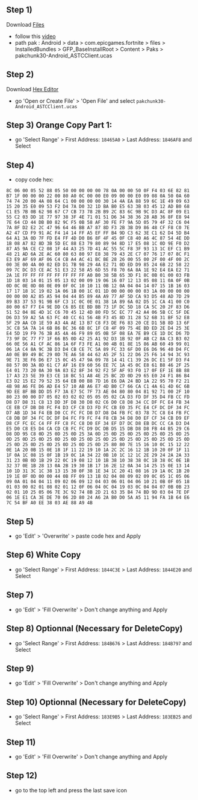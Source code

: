 ## Step 1)
Download [Files](https://play.google.com/store/apps/details?id=com.marc.files) 
- follow this [video](https://youtu.be/8N6MFhZ8XlY?si=ULY7uNq79dFiOSix)
- path pak : Android > data > com.epicgames.fortnite > files > InstalledBundles > GFP_BaseInstallRoot > Content > Paks > pakchunk30-Android_ASTCClient.ucas

## Step 2)
Download [Hex Editor](https://play.google.com/store/apps/details?id=tk.yunus.hexeditor&pcampaignid=web_share)
- go 'Open or Create File' > 'Open File' and select ```pakchunk30-Android_ASTCClient.ucas```

## Step 3) Orange Copy Part 1:
- go 'Select Range' > First Address: ```18465A0``` > Last Address: ```1846AF8``` and Select

## Step 4)
- copy code hex: 

```
8C 06 00 05 52 88 05 50 00 00 00 00 78 0A 00 00 50 0F F4 03 6E 82 81 B7 1F 00 00 00 22 00 80 A0 0C 00 00 E0 09 00 00 E0 09 08 0A 50 0A 60 74 74 20 00 4A 08 64 C1 00 00 00 00 30 14 4A EA 88 59 6C 1E 49 09 63 15 20 35 E0 09 53 F2 D4 7A D0 32 1D BA B0 E5 63 3B 03 45 12 AD B0 68 C1 E5 7B 0B 62 98 67 C7 CB 73 78 2B B9 2C 83 6C 9B 9C D3 AC 8F 09 E1 55 C2 03 DD 1E 77 97 38 3F 4E 71 01 51 D6 34 38 36 28 AB 36 8F E8 94 7E 64 CD 44 DB B0 82 9C F5 0B 58 AF 30 FE F7 9A 5D 05 79 4F 32 C6 04 7A 8F D2 E2 2C 47 96 64 46 BB A7 87 8D F3 2B 3B D9 86 48 CF F8 C0 7E A2 47 CD F9 91 AC F4 14 14 FF A5 EF FF B4 9D C3 62 3E C1 62 D4 5D B4 64 A1 3A 0D 7F FD E4 FF 4D D0 B6 8F 4F 45 0F C8 40 A6 4C 87 54 4E DD 1B 08 A7 82 8D 3B 5D EC 88 E3 79 80 89 94 8D 17 E5 08 1C 0D 9E F0 D2 87 A5 9A CE C2 08 1F 44 A3 25 7D 41 AC 55 5C F8 3F 93 13 1C EF C1 B9 48 21 AD 6A 2E AC 60 80 63 80 97 E8 38 79 43 2E C7 07 76 17 07 8C F1 E3 E9 AF 69 AF 06 C4 CB A4 AC 41 BC BE 28 26 00 55 00 2F 00 4F 00 2C 00 3E 00 4A 00 02 ED D1 7B 98 29 4A E2 71 0D ED D9 85 24 6B 22 58 22 09 7C DC D3 CE AC 51 E3 22 58 A5 6D 55 F8 70 6A 8A 1E 92 E4 EA E2 71 2A 1E FF FF FF FF FF FF FF FF A0 B0 38 5B 65 3D F1 8C 0B 01 00 03 FB 1D 18 03 14 01 15 05 13 02 00 09 19 06 16 07 12 13 05 08 11 0A 0F 0B 0D 0C 0E 0D 08 0E 09 0F 0C 10 10 11 0B 12 0A 04 04 14 07 15 1B 16 03 17 17 18 1C 19 02 1A 06 1B 00 1C 01 1D 00 00 00 00 03 1A 00 00 00 00 00 00 00 A2 85 A5 94 04 44 B5 89 4A A9 77 AF 5D CA 93 D5 48 AD 7D 29 89 B3 37 53 91 9B 6F C3 1C 0C 0E 01 38 1A 89 6A 02 D5 1C CA 41 00 C0 80 00 67 F7 E4 9E DD C6 B5 EE BD BB 73 1F DC 5D 18 CA 5C 20 2F 83 D6 51 52 04 8E 4D 1C C6 70 45 12 4D 80 FD 5C EC 77 42 A4 06 5B CC 5F DE D6 D3 59 A2 5A 63 FC 40 CC 61 56 4B F3 45 8D 31 28 52 6B 31 BF 52 E8 5F 29 AA C0 1E 59 A3 4A AE 13 B7 C8 F3 DE F6 83 20 CE D1 5B 8D 13 6F 3C C8 5A 7A 14 6B 86 BC 36 6B 8C 1F C8 4F 09 75 4E BD ED 2E D4 25 3E E4 5D 19 F9 76 3B A5 4A 46 F9 89 05 0B 5F 08 EA 7E B9 CE 1D DC D6 7D 73 9F DC 77 F7 1F 66 B5 0D 42 25 A1 92 D3 1B 92 0F AB C2 8A C3 B3 02 66 0E 56 A1 CF AC 86 1A 6F F3 FE A1 00 4B 01 8E 15 86 AB 60 49 99 01 06 1A C4 8A 9C 3B D3 D4 CB CE 7C 5A 89 FC 33 6F D0 E6 D6 96 40 D4 FC A0 0E B9 49 BC 29 0D 7E A6 58 44 62 A5 2F 51 22 D6 25 F6 14 94 3C 93 9E 71 3E F6 D6 E7 15 0C 45 47 9A 09 78 14 41 C1 39 26 DC E1 5F D3 F4 88 57 00 3A 8D 61 C7 AF 16 E9 60 56 EE 7C 1A 45 0C E8 61 B8 46 2F 25 E4 01 73 20 0A 30 9A 83 E2 8F 34 92 F2 5F AF 93 F0 17 0F EF 1E 8B 88 17 A3 23 5E 39 E3 CE 18 BC 51 A8 4E 25 BC 2D 0D 29 65 E0 24 F1 86 B4 E3 D2 15 E2 79 52 35 64 EB 00 B8 7D 16 E6 DA 24 BD 1A 22 95 70 F2 21 4B 98 A6 FE D6 AD E4 57 10 AB A6 E7 4D B0 C7 66 CA C1 4A 61 4D 6C 6B 9D EE 8F BB DD D5 F7 3A E7 5C 7F 73 AE 04 80 80 04 81 92 71 00 2F 10 80 23 00 00 D7 05 02 03 02 02 05 05 05 02 CA D3 FD DF 35 D4 FB CC FD D8 D7 D8 31 C8 13 DD 3F D8 30 D8 02 C6 D0 C8 D8 34 CC DF FC E4 FB 34 CE EB CF DB D8 FC F4 D3 CF C8 D3 FD FC CB E0 35 FC E4 CF DC DF 34 FC D7 AB 1D 34 F4 EB D0 CC FC FC D8 D7 D8 D4 FB FC 03 78 7C C8 E4 FB FC C8 DB DF 34 FC DC DF D4 FC F9 FC F4 F8 CB 34 D8 D0 EF CF 34 CB D9 EF D8 CF FC EC C4 FF FF C8 FC C8 D0 EF 34 EF D7 DC D8 EB DC CC CA D3 D4 E5 D0 C8 E5 D4 CA CD CB FC FC D9 DC DB D5 15 DB D8 D8 FB 44 B5 29 C6 D8 DD 95 C8 0D 25 0D 25 0D 25 3A 0D 25 0D 25 0D 25 0D 25 0D 25 0D 25 0D 25 0D 25 0D 25 0D 25 0D 25 0D 25 0D 25 0D 25 0D 25 0D 25 0D 25 0D 25 0D 25 0D 25 0D 25 0D 25 0D 25 0D 25 80 80 7E 15 16 10 0C 15 12 22 0E 1A 20 0B 15 0E 18 1F 11 22 19 10 1A 2C 2C 16 12 1B 10 20 0F 1F 11 1F 0A 1C 08 15 0F 1B 19 0C 1A 34 22 0B 10 1C 12 1C 2E 29 24 2A 2A 33 31 23 0B 0D 1B 29 22 0C 19 08 12 10 1B 38 10 38 38 0C 1B 38 0C 0E 1B 32 37 0E 1B 28 13 0A 2B 19 30 1B 17 16 2E 12 0A 34 14 25 15 0E 13 14 10 1D 31 3C 1C 38 13 15 30 0F 38 1E 34 1C 20 41 08 16 19 1A 0C 1B 20 19 1E 0F 0D 00 00 44 0B FF 09 13 1B 02 04 08 09 02 09 0C 05 1C 05 06 09 0A 01 04 04 11 09 02 06 09 12 04 03 06 01 04 06 10 21 0B 0F 05 18 01 03 00 02 01 08 02 01 12 0F 06 04 0C 04 19 03 0C 04 04 07 0B 0B 23 02 01 10 25 05 06 7E 3C 92 74 8B 2D 21 63 35 B4 74 BD 9D 03 04 7E DF 06 1E E1 CA 3E DE 70 06 2D 80 24 A6 2A B0 D0 5A A5 11 94 FA 1B 64 E6 7C 54 BF A0 EE 38 03 AE 88 A9 4B
```

## Step 5)
- go 'Edit' > 'Overwrite' > paste code hex and Apply 

## Step 6) White Copy
- go 'Select Range' > First Address: ```1844C3E``` > Last Address: ```1844E20``` and Select

## Step 7)
- go 'Edit' > 'Fill Overwrite' > Don't change anything and Apply

## Step 8) Optionnal (Necessary for DeleteCopy)
- go 'Select Range' > First Address: ```184B676``` > Last Address: ```184B797``` and Select

## Step 9)
- go 'Edit' > 'Fill Overwrite' > Don't change anything and Apply

## Step 10) Optionnal (Necessary for DeleteCopy)
- go 'Select Range' > First Address: ```183E9B5``` > Last Address: ```183EB25``` and Select

## Step 11)
- go 'Edit' > 'Fill Overwrite' > Don't change anything and Apply

## Step 12)
- go to the top left and press the last save icon